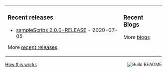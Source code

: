 <table><tr><td valign="top">
 
 
### Recent releases

<!-- recent_releases starts -->

* [sampleScrips 2.0.0-RELEASE](https://github.com/fulln/sampleScrips/releases/tag/2.0.0) - 2020-07-05

<!-- recent_releases ends -->

More [recent releases](https://github.com/fulln/fulln/blob/master/releases.md)

</td><td valign="top">
  
### Recent Blogs
<!-- recent_blogs starts -->

<!-- recent_blogs ends -->

More [blogs](https://github.com/fulln/dailyLog)

</td></tr></table>
<a href="https://github.com/fulln/fulln/actions"><img src="https://github.com/fulln/fulln/workflows/Build%20README.md/badge.svg" align="right" alt="Build README"></a> <a href="https://simonwillison.net/2020/Jul/10/self-updating-profile-readme/">How this works</a>
